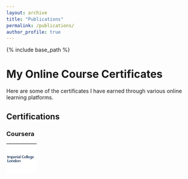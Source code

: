 ```yaml
---
layout: archive
title: "Publications"
permalink: /publications/
author_profile: true
---
```

{% include base_path %}

# My Online Course Certificates

Here are some of the certificates I have earned through various online learning platforms.

## Certifications

### Coursera

[![Logistic Regression in R for Public Health](/images/image.png)](https://www.coursera.org/account/accomplishments/verify/MXSMDK4LPKRX)


<div data-iframe-width="150" data-iframe-height="270" data-share-badge-id="813ee73d-fe40-49c7-85d0-b7f193a4c195" data-share-badge-host="https://www.credly.com"></div><script type="text/javascript" async src="//cdn.credly.com/assets/utilities/embed.js"></script>
